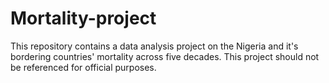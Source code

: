 # Mortality-project
This repository contains a data analysis project on the Nigeria and it's bordering countries' mortality across five decades. This project should not be referenced for official purposes.

